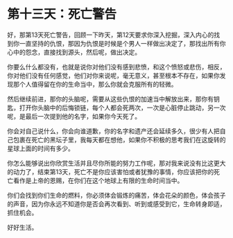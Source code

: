 # 第十三天：死亡警告

好，那第13天死亡警告，回顾一下昨天，第12天要求你深入挖掘，深入内心的找到你一直坚持的仇恨，那因为仇恨是时候是个男人一样做出决定了，那找出所有你心中的怨念，直接找到源头，然后呢，做出决定。

你要么什么都没有，也就是说你对他们没有感到悲愤，和这个愤怒或悲伤，相反，你对他们没有任何感觉，他们对你来说呢，毫无意义，甚至根本不存在，如果你发现那个人值得留在你的生命当中，那么你就会克服所有的轻微。

然后继续前进，那你的头脑呢，需要从这些仇恨的加速当中解放出来，那你有钥匙，打开你头脑中的后悔锁链，每个人都会死两次，一次是心脏停止跳动，另一次呢，是最后一次提到他的名字，如果你今天死了。

你会对自己说什么，你会向谁道歉，你的名字和遗产还会延续多久，很少有人把自己包裹在死亡的黑坛子里，我每天都在想他，如果你不积极的思考我们在这旋转的星球上面的时间有多少。

你怎么能够说出你欣赏生活并且尽你所能的努力工作呢，那对我来说没有比这更大的动力了，结束第13天，死亡不是你应该害怕或者犹豫的事情，你应该把你的死亡看作是上帝的恩赐，在你们在这个地球上有限的生命时间当中。

你们会找到你们生命的燃料，你必须体会锻炼的痛苦，体会花朵的颜色，体会孩子的声音，因为你永远不知道你是否会再次看到、听到或感受到它，生命转身即适，抓住机会。

好好生活。